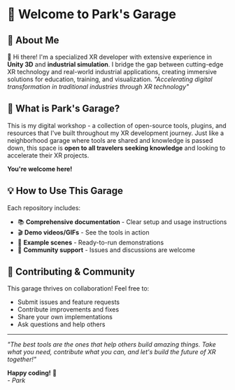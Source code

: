 # 🧰 Welcome to Park's Garage

## 🚀 About Me
👋 Hi there! I'm a specialized XR developer with extensive experience in **Unity 3D** and **industrial simulation**. I bridge the gap between cutting-edge XR technology and real-world industrial applications, creating immersive solutions for education, training, and visualization.
*"Accelerating digital transformation in traditional industries through XR technology"*

## 🔧 What is Park's Garage?
This is my digital workshop - a collection of open-source tools, plugins, and resources that I've built throughout my XR development journey. Just like a neighborhood garage where tools are shared and knowledge is passed down, this space is **open to all travelers seeking knowledge** and looking to accelerate their XR projects.

**You're welcome here!**

## 💡 How to Use This Garage
Each repository includes:
- 📚 **Comprehensive documentation** - Clear setup and usage instructions
- 🎬 **Demo videos/GIFs** - See the tools in action
- 🧪 **Example scenes** - Ready-to-run demonstrations
- 🤝 **Community support** - Issues and discussions are welcome

## 🤝 Contributing & Community
This garage thrives on collaboration! Feel free to:
- Submit issues and feature requests
- Contribute improvements and fixes
- Share your own implementations
- Ask questions and help others

---

*"The best tools are the ones that help others build amazing things. Take what you need, contribute what you can, and let's build the future of XR together!"*

**Happy coding!** 🚀  
*- Park*
